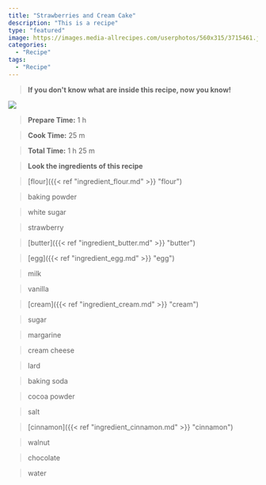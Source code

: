 ```yaml
---
title: "Strawberries and Cream Cake"
description: "This is a recipe"
type: "featured"
image: https://images.media-allrecipes.com/userphotos/560x315/3715461.jpg
categories: 
  - "Recipe"
tags: 
  - "Recipe"
---
```



>**If you don't know what are inside this recipe, now you know!**

![](../images/Recipes-Banner.jpg)
> **Prepare Time:** 1 h


> **Cook Time:** 25 m


> **Total Time:** 1 h 25 m

> **Look the ingredients of this recipe**

> [flour]({{< ref "ingredient_flour.md" >}} "flour")

> baking powder

> white sugar

> strawberry

> [butter]({{< ref "ingredient_butter.md" >}} "butter")

> [egg]({{< ref "ingredient_egg.md" >}} "egg")

> milk

> vanilla

> [cream]({{< ref "ingredient_cream.md" >}} "cream")

> sugar

> margarine

> cream cheese

> lard

> baking soda

> cocoa powder

> salt

> [cinnamon]({{< ref "ingredient_cinnamon.md" >}} "cinnamon")

> walnut

> chocolate

> water

